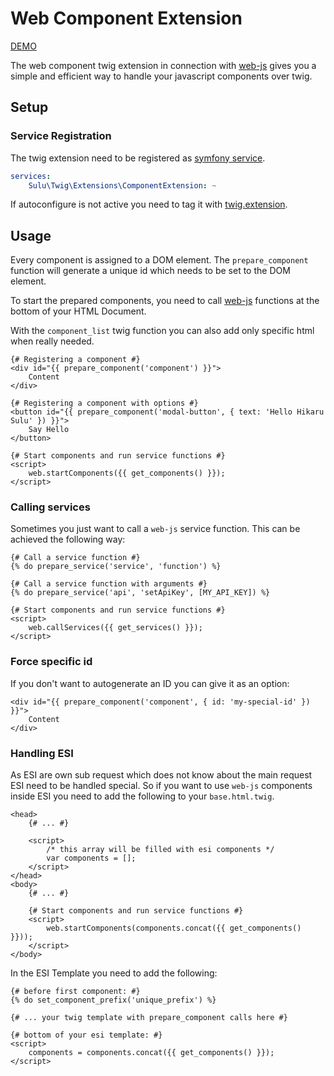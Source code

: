 # Web Component Extension

[DEMO](https://github.com/sulu/web-js-twig-demo)

The web component twig extension in connection with [web-js](https://github.com/sulu/web-js) 
gives you a simple and efficient way to handle your javascript components over twig.

## Setup

### Service Registration

The twig extension need to be registered as [symfony service](http://symfony.com/doc/current/service_container.html).

```yml
services:
    Sulu\Twig\Extensions\ComponentExtension: ~
```

If autoconfigure is not active you need to tag it with [twig.extension](https://symfony.com/doc/current/service_container.html#the-autoconfigure-option).

## Usage

Every component is assigned to a DOM element. The `prepare_component` function will generate a unique id
which needs to be set to the DOM element.

To start the prepared components, you need to call [web-js](https://github.com/sulu/web-js) functions at the bottom of your HTML Document.

With the `component_list` twig function you can also add only specific html when really needed.

```twig
{# Registering a component #}
<div id="{{ prepare_component('component') }}">
    Content
</div>

{# Registering a component with options #}
<button id="{{ prepare_component('modal-button', { text: 'Hello Hikaru Sulu' }) }}">
    Say Hello
</button>

{# Start components and run service functions #}
<script>
    web.startComponents({{ get_components() }});
</script>
```

### Calling services

Sometimes you just want to call a `web-js` service function.
This can be achieved the following way:

```twig
{# Call a service function #}
{% do prepare_service('service', 'function') %}

{# Call a service function with arguments #}
{% do prepare_service('api', 'setApiKey', [MY_API_KEY]) %}

{# Start components and run service functions #}
<script>
    web.callServices({{ get_services() }});
</script>
```

### Force specific id

If you don't want to autogenerate an ID you can give it as an option:

```twig
<div id="{{ prepare_component('component', { id: 'my-special-id' }) }}">
    Content
</div>
```

### Handling ESI

As ESI are own sub request which does not know about the main request ESI need to be handled special.
So if you want to use `web-js` components inside ESI you need to add the following to your `base.html.twig`.

```twig
<head>
    {# ... #}

    <script>
        /* this array will be filled with esi components */
        var components = [];
    </script>
</head>
<body>
    {# ... #}

    {# Start components and run service functions #}
    <script>
        web.startComponents(components.concat({{ get_components() }}));
    </script>
</body>
```

In the ESI Template you need to add the following:

```twig
{# before first component: #}
{% do set_component_prefix('unique_prefix') %}

{# ... your twig template with prepare_component calls here #}

{# bottom of your esi template: #}
<script>
    components = components.concat({{ get_components() }});
</script>
```
